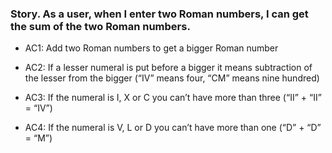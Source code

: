 ### Story. As a user, when I enter two Roman numbers, I can get the sum of the two Roman numbers.

* AC1: Add two Roman numbers to get a bigger Roman number

* AC2: If a lesser numeral is put before a bigger it means subtraction of the lesser from the bigger (“IV” means four, “CM” means nine hundred)

* AC3: If the numeral is I, X or C you can’t have more than three (“II” + “II” = “IV”)

* AC4: If the numeral is V, L or D you can’t have more than one (“D” + “D” = “M”)
